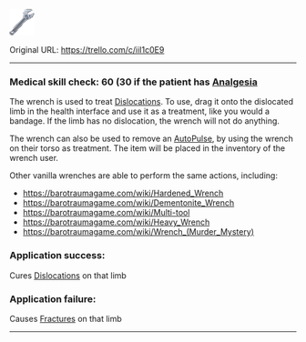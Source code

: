 ![image.png\|200](./Wrench%20-%20Attachments/6718845db30472d958dd7bc3.png)

Original URL: https://trello.com/c/iiI1c0E9

---

### Medical skill check: 60 (30 if the patient has [Analgesia](../Torso/Analgesia.md)

The wrench is used to treat [Dislocations](../Bones/Dislocations.md). To use, drag it onto the dislocated limb in the health interface and use it as a treatment, like you would a bandage. If the limb has no dislocation, the wrench will not do anything.

The wrench can also be used to remove an [AutoPulse](AutoPulse.md), by using the wrench on their torso as treatment. The item will be placed in the inventory of the wrench user.

Other vanilla wrenches are able to perform the same actions, including:

- https://barotraumagame.com/wiki/Hardened_Wrench
- https://barotraumagame.com/wiki/Dementonite_Wrench
- https://barotraumagame.com/wiki/Multi-tool
- https://barotraumagame.com/wiki/Heavy_Wrench
- https://barotraumagame.com/wiki/Wrench_(Murder_Mystery)

### Application success:

Cures [Dislocations](../Bones/Dislocations.md) on that limb

### Application failure:

Causes [Fractures](../Bones/Fractures.md) on that limb

---

